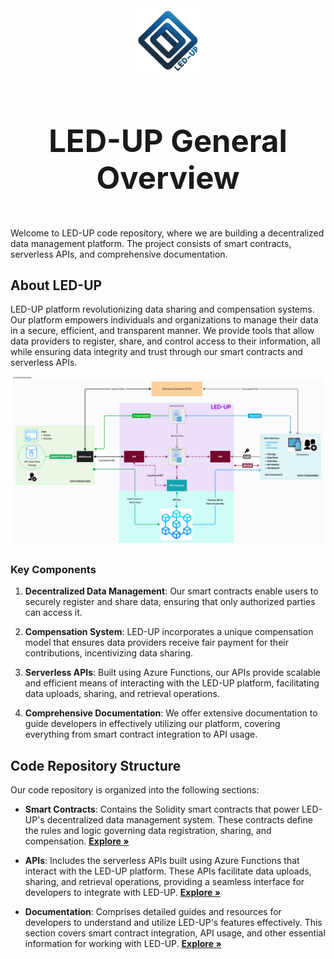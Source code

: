 <div align="center" style="display:flex; flex-direction: column; gap: 10px; align-items:center;">
  <img src="./logo.png" alt="LED-UP Logo" width="100"/>
  <h1 style="font-size : 49px;"> LED-UP General Overview</h1>  
</div>
<br>
Welcome to LED-UP code repository, where we are building a decentralized data management platform. The project consists of smart contracts, serverless APIs, and comprehensive documentation.

## About LED-UP

LED-UP platform revolutionizing data sharing and compensation systems. Our platform empowers individuals and organizations to manage their data in a secure, efficient, and transparent manner. We provide tools that allow data providers to register, share, and control access to their information, all while ensuring data integrity and trust through our smart contracts and serverless APIs.

<img src="block.png"  alt="led-up general block diagram">

### Key Components

1. **Decentralized Data Management**: Our smart contracts enable users to securely register and share data, ensuring that only authorized parties can access it.

2. **Compensation System**: LED-UP incorporates a unique compensation model that ensures data providers receive fair payment for their contributions, incentivizing data sharing.

3. **Serverless APIs**: Built using Azure Functions, our APIs provide scalable and efficient means of interacting with the LED-UP platform, facilitating data uploads, sharing, and retrieval operations.

4. **Comprehensive Documentation**: We offer extensive documentation to guide developers in effectively utilizing our platform, covering everything from smart contract integration to API usage.

<!-- 5. **Adaptability Across Sectors**: The LED-UP framework is designed to be versatile, improving digital interactions in critical areas such as healthcare, finance, education, and humanitarian efforts. Our focus includes sensitive contexts, such as aiding displaced individuals in refugee camps by providing secure access to essential services.

6. **Seamless Integration**: LED-UP is engineered to integrate effortlessly with existing software ecosystems, enhancing them with advanced privacy and security features without disrupting current operations. This compatibility allows organizations to adopt LED-UP technologies without significant overhauls, facilitating a smoother transition toward more secure and privacy-conscious digital practices. -->

## Code Repository Structure

Our code repository is organized into the following sections:

- **Smart Contracts**: Contains the Solidity smart contracts that power LED-UP's decentralized data management system. These contracts define the rules and logic governing data registration, sharing, and compensation. <a href="https://github.com/NGI-TRUSTCHAIN/LED-UP/tree/master/LED-UP-SMART-CONTRACTS"><strong>Explore »</strong></a>

- **APIs**: Includes the serverless APIs built using Azure Functions that interact with the LED-UP platform. These APIs facilitate data uploads, sharing, and retrieval operations, providing a seamless interface for developers to integrate with LED-UP. <a href="https://github.com/NGI-TRUSTCHAIN/LED-UP/tree/master/DATA_REGISTRY_SC_API"><strong>Explore »</strong></a>

- **Documentation**: Comprises detailed guides and resources for developers to understand and utilize LED-UP's features effectively. This section covers smart contract integration, API usage, and other essential information for working with LED-UP. <a href="https://github.com/NGI-TRUSTCHAIN/LED-UP/tree/master/led-up-docs"><strong>Explore »</strong></a>
